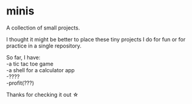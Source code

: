 # minis
A collection of small projects.

I thought it might be better to place these tiny projects I do for fun or for practice in a single repository. 

So far, I have: <br>
-a tic tac toe game <br>
-a shell for a calculator app <br>
-???? <br>
-profit(???)<br>

Thanks for checking it out ☆
